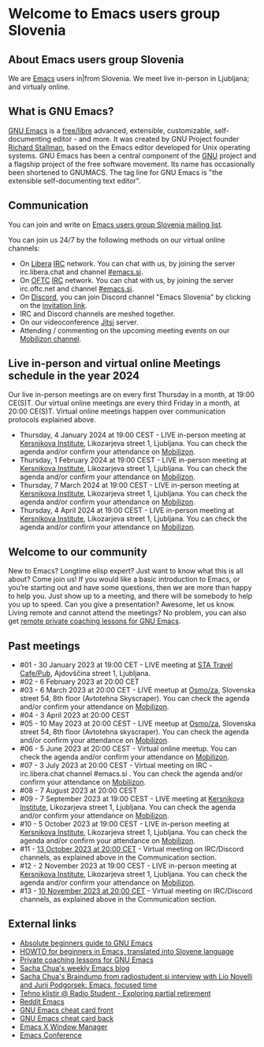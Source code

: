 # Welcome to Emacs users group Slovenia

## About Emacs users group Slovenia
We are [Emacs](https://en.wikipedia.org/wiki/Emacs) users in|from Slovenia. We meet live in-person in Ljubljana; and virtualy online.

## What is GNU Emacs?
[GNU Emacs](https://www.gnu.org/software/emacs/) is a [free/libre](https://www.gnu.org/philosophy/free-sw.html) advanced, extensible, customizable, self-documenting editor - and more. It was created by GNU Project founder [Richard Stallman](https://stallman.org), based on the Emacs editor developed for Unix operating systems. GNU Emacs has been a central component of the [GNU](https://gnu.org) project and a flagship project of the free software movement. Its name has occasionally been shortened to GNUMACS. The tag line for GNU Emacs is "the extensible self-documenting text editor".

## Communication
You can join and write on [Emacs users group Slovenia mailing list](https://groups.io/g/emacs).

You can join us 24/7 by the following methods on our virtual online channels:
* On [Libera](https://www.libera.chat) [IRC](https://en.wikipedia.org/wiki/Internet_Relay_Chat) network. You can chat with us, by joining the server irc.libera.chat and channel [#emacs.si](https://web.libera.chat/#emacs.si).
* On [OFTC](https://www.oftc.net) [IRC](https://en.wikipedia.org/wiki/Internet_Relay_Chat) network. You can chat with us, by joining the server irc.oftc.net and channel [#emacs.si](https://webchat.oftc.net).
* On [Discord](https://discord.com), you can join Discord channel "Emacs Slovenia" by clicking on the [invitation link](https://discord.gg/7EQfMQnbsG).
* IRC and Discord channels are meshed together.
* On our videoconference [Jitsi]( https://vidra.radiostudent.si/emacs) server.
* Attending / commenting on the upcoming meeting events on our [Mobilizon channel](https://dogodki.kompot.si/@emacssi).

## Live in-person and virtual online Meetings schedule in the year 2024
Our live in-person meetings are on every first Thursday in a month, at 19:00 CE(S)T. Our virtual online meetings are every third Friday in a month, at 20:00 CE(S)T. Virtual online meetings happen over communication protocols explained above.

* Thursday, 4 January 2024 at 19:00 CEST - LIVE in-person meeting at [Kersnikova Institute](https://kersnikova.org/en/about-us/kersnikova/), Likozarjeva street 1, Ljubljana. You can check the agenda and/or confirm your attendance on [Mobilizon](https://dogodki.kompot.si/).
* Thursday, 1 February 2024 at 19:00 CEST - LIVE in-person meeting at [Kersnikova Institute](https://kersnikova.org/en/about-us/kersnikova/), Likozarjeva street 1, Ljubljana. You can check the agenda and/or confirm your attendance on [Mobilizon](https://dogodki.kompot.si/).
* Thursday, 7 March 2024 at 19:00 CEST - LIVE in-person meeting at [Kersnikova Institute](https://kersnikova.org/en/about-us/kersnikova/), Likozarjeva street 1, Ljubljana. You can check the agenda and/or confirm your attendance on [Mobilizon](https://dogodki.kompot.si/).
* Thursday, 4 April 2024 at 19:00 CEST - LIVE in-person meeting at [Kersnikova Institute](https://kersnikova.org/en/about-us/kersnikova/), Likozarjeva street 1, Ljubljana. You can check the agenda and/or confirm your attendance on [Mobilizon](https://dogodki.kompot.si/).

## Welcome to our community
New to Emacs? Longtime elisp expert? Just want to know what this is all about? Come join us! If you would like a basic introduction to Emacs, or you’re starting out and have some questions, then we are more than happy to help you. Just show up to a meeting, and there will be somebody to help you up to speed. Can you give a presentation? Awesome, let us know. Living remote and cannot attend the meetings? No problem, you can also get [remote private coaching lessons for GNU Emacs](https://protesilaos.com/coach/).

## Past meetings
* #01 - 30 January 2023 at 19:00 CET - LIVE meeting at [STA Travel Cafe/Pub](https://dogodki.kompot.si/events/d8cc520f-e3ba-4408-8852-556e5270bc43), Ajdovščina street 1, Ljubljana. 
* #02 - 6 February 2023 at 20:00 CET
* #03 - 6 March 2023 at 20:00 CET - LIVE meetup at [Osmo/za](https://www.osmoza.si/), Slovenska street 54, 8th floor (Avtotehna Skyscraper). You can check the agenda and/or confirm your attendance on [Mobilizon](https://dogodki.kompot.si/events/c5630087-b9ec-4f48-9bb1-2ba337c1850f).
* #04 - 3 April 2023 at 20:00 CEST
* #05 - 10 May 2023 at 20:00 CEST - LIVE meetup at [Osmo/za](https://www.osmoza.si/), Slovenska street 54, 8th floor (Avtotehna skyscraper). You can check the agenda and/or confirm your attendance on [Mobilizon](https://dogodki.kompot.si/events/c1ecfef6-f7c4-4df2-99ef-4a7fd78c8cd6).
* #06 - 5 June 2023 at 20:00 CEST - Virtual online meetup. You can check the agenda and/or confirm your attendance on [Mobilizon](https://dogodki.kompot.si/events/df42cbda-6c5c-4d03-ae67-ae4a4f3e9398).
* #07 - 3 July 2023 at 20:00 CEST - Virtual meeting on IRC - irc.libera.chat channel #emacs.si . You can check the agenda and/or confirm your attendance on [Mobilizon](https://dogodki.kompot.si/events/5e62fdfd-9401-405d-8c5e-b7b7054dbd4a).
* #08 - 7 August 2023 at 20:00 CEST
* #09 - 7 September 2023 at 19:00 CEST - LIVE meeting at [Kersnikova Institute](https://kersnikova.org/en/about-us/kersnikova/), Likozarjeva street 1, Ljubljana. You can check the agenda and/or confirm your attendance on [Mobilizon](https://dogodki.kompot.si/events/98564dd6-00a6-471d-8cdd-b7eec9aa35f4).
* #10 - 5 October 2023 at 19:00 CEST - LIVE in-person meeting at [Kersnikova Institute](https://kersnikova.org/en/about-us/kersnikova/), Likozarjeva street 1, Ljubljana. You can check the agenda and/or confirm your attendance on [Mobilizon](https://dogodki.kompot.si/events/98564dd6-00a6-471d-8cdd-b7eec9aa35f4).
* #11 - [13 October 2023 at 20:00 CET](https://dogodki.kompot.si/events/eadcf11d-e832-4a70-9587-1cbcbc5b2bb7) - Virtual meeting on IRC/Discord channels, as explained above in the Communication section.
* #12 - 2 November 2023 at 19:00 CEST - LIVE in-person meeting at [Kersnikova Institute](https://kersnikova.org/en/about-us/kersnikova/), Likozarjeva street 1, Ljubljana. You can check the agenda and/or confirm your attendance on [Mobilizon](https://dogodki.kompot.si/events/98564dd6-00a6-471d-8cdd-b7eec9aa35f4).
* #13 - [10 November 2023 at 20:00 CET](https://dogodki.kompot.si/events/e4748f47-63cc-4891-8c11-ce288c3b9f4b) - Virtual meeting on IRC/Discord channels, as explained above in the Communication section.

## External links
* [Absolute beginners guide to GNU Emacs](http://www.jesshamrick.com/2012/09/10/absolute-beginners-guide-to-emacs/)
* [HOWTO for beginners in Emacs, translated into Slovene language](https://www.ibiblio.org/pub/Linux/docs/HOWTO/translations/sl/pdf/Emacs-Beginner-HOWTO-sl.pdf)
* [Private coaching lessons for GNU Emacs](https://protesilaos.com/coach/)
* [Sacha Chua's weekly Emacs blog](https://sachachua.com/blog)
* [Sacha Chua's Braindump from radiostudent.si interview with Lio Novelli and Jurij Podgorsek: Emacs, focused time](https://sachachua.com/blog/2023/12/braindump-from-radiostudent-si-interview-with-lio-novelli-and-jurij-podgorsek-emacs-focused-time/)
* [Tehno klistir @ Radio Student - Exploring partial retirement](https://radiostudent.si/druzba/tehno-klistir/raziskovanje-delne-upokojitve)
* [Reddit Emacs](https://www.reddit.com/r/emacs/)
* [GNU Emacs cheat card front](https://emacs-berlin.org/cheat_card_front.svg)
* [GNU Emacs cheat card back](https://emacs-berlin.org/cheat_card_back.svg)
* [Emacs X Window Manager](https://github.com/ch11ng/exwm)
* [Emacs Conference](https://emacsconf.org/)
